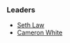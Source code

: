 ### Leaders

* [Seth Law](mailto:seth.law@owasp.org)
* [Cameron White](mailto:cameron.white@owasp.org)
